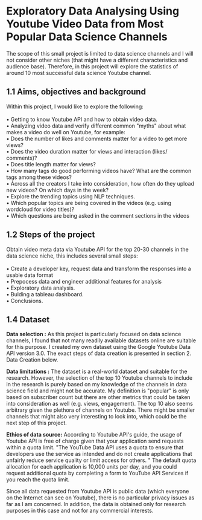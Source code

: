 # Exploratory Data Analysing Using Youtube Video Data from Most Popular Data Science Channels

The scope of this small project is limited to data science channels and I will not consider other niches (that might have a different characteristics and audience base). Therefore, in this project will explore the statistics of around 10 most successful data science Youtube channel.

## 1.1 Aims, objectives and background

Within this project, I would like to explore the following: <br>
<br>
• Getting to know Youtube API and how to obtain video data. <br>
• Analyzing video data and verify different common "myths" about what makes a video do well on Youtube, for example:<br>
  • Does the number of likes and comments matter for a video to get more views?<br>
  • Does the video duration matter for views and interaction (likes/ comments)?<br>
  • Does title length matter for views?<br>
  • How many tags do good performing videos have? What are the common tags among these videos?<br>
  • Across all the creators I take into consideration, how often do they upload new videos? On which days in the week?<br>
  • Explore the trending topics using NLP techniques.<br>
  • Which popular topics are being covered in the videos (e.g. using wordcloud for video titles)?<br>
  • Which questions are being asked in the comment sections in the videos<br>


  ## 1.2 Steps of the project
  
  Obtain video meta data via Youtube API for the top 20-30 channels in the data science niche, this includes several small steps: <br>
  <br>
    • Create a developer key, request data and transform the responses into a usable data format<br>
    • Prepocess data and engineer additional features for analysis<br>
  • Exploratory data analysis.<br>
  • Bulding a tableau dashboard.<br>
  • Conclusions.<br>

  ## 1.4 Dataset
  
  **Data selection :** As this project is particularly focused on data science channels, I found that not many readily available datasets 
  online are suitable for this purpose. I created my own dataset using the Google Youtube Data API version 3.0. The exact steps of data 
  creation is presented in section 2. Data Creation below.

  **Data limitations :** The dataset is a real-world dataset and suitable for the research. However, the selection of the top 10 Youtube 
  channels to include in the research is purely based on my knowledge of the channels in data science field and might not be accurate. My 
  definition is "popular" is only based on subscriber count but there are other metrics that could be taken into consideration as well 
  (e.g. views, engagement). The top 10 also seems arbitrary given the plethora of channels on Youtube. There might be smaller channels that 
  might also very interesting to look into, which could be the next step of this project.

  **Ethics of data source:** According to Youtube API's guide, the usage of Youtube API is free of charge given that your application send 
   requests within a quota limit. "The YouTube Data API uses a quota to ensure that developers use the service as intended and do not 
   create applications that unfairly reduce service quality or limit access for others. " The default quota allocation for each application 
   is 10,000 units per day, and you could request additional quota by completing a form to YouTube API Services if you reach the quota 
   limit.

  Since all data requested from Youtube API is public data (which everyone on the Internet can see on Youtube), there is no particular 
  privacy issues as far as I am concerned. In addition, the data is obtained only for research purposes in this case and not for any 
  commercial interests.
